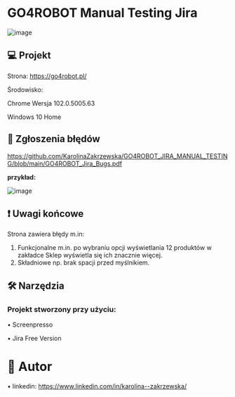 # GO4ROBOT Manual Testing Jira

![image](https://user-images.githubusercontent.com/92153501/171048715-58c007ff-209f-434a-9988-e1ca5db4a4de.png)


## 💻 Projekt
Strona: https://go4robot.pl/

Środowisko:

Chrome Wersja 102.0.5005.63

Windows 10 Home

## 📓 Zgłoszenia błędów
https://github.com/KarolinaZakrzewska/GO4ROBOT_JIRA_MANUAL_TESTING/blob/main/GO4ROBOT_Jira_Bugs.pdf 

**przykład:**

![image](https://user-images.githubusercontent.com/92153501/174473539-244aef72-f6cd-4fd6-b813-378c71bff81d.png)








## ❗ Uwagi końcowe
Strona zawiera błędy m.in:
1.	Funkcjonalne m.in. po wybraniu opcji wyświetlania 12 produktów w zakładce Sklep wyświetla się ich znacznie więcej.
2.	Składniowe np. brak spacji przed myślnikiem.



## 🛠 Narzędzia

### Projekt stworzony przy użyciu:

•	Screenpresso

•	Jira Free Version



# 💬 Autor

•	linkedin: https://www.linkedin.com/in/karolina--zakrzewska/
